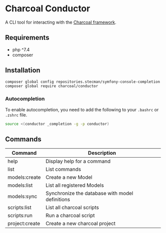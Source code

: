 # Charcoal Conductor
A CLI tool for interacting with the [Charcoal framework](https://github.com/charcoalphp/charcoal).

## Requirements
- php ^7.4
- composer
## Installation
```BASH
composer global config repositories.stecman/symfony-console-completion vcs https://github.com/MouseEatsCat/symfony-console-completion
composer global require charcoal/conductor
```
### Autocompletion
To enable autocompletion, you need to add the following to your `.bashrc` or `.zshrc` file.
```BASH
source <(conductor _completion -g -p conductor)
```
## Commands
| Command        | Description                                     |
| -------------- | ----------------------------------------------- |
| help           | Display help for a command                      |
| list           | List commands                                   |
| models:create  | Create a new Model                              |
| models:list    | List all registered Models                      |
| models:sync    | Synchronize the database with model definitions |
| scripts:list   | List all charcoal scripts                       |
| scripts:run    | Run a charcoal script                           |
| project:create | Create a new charcoal project                   |
